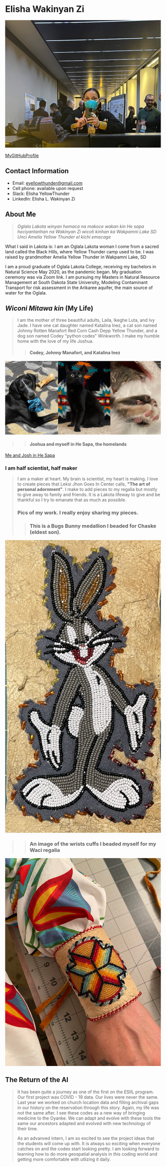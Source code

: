 
# **Elisha Wakinyan Zi**

![Me at the EPSCoR/NSF conference in Portland, Maine. 2022](selfie_maine.jpg)

[MyGitHubProfile](https://github.com/wakinyanzi/WakinyanZi)



## Contact Information
* Email: eyellowthunder@gmail.com
* Cell phone: available upon request
* Slack: Elisha YellowThunder
* LinkedIn: Elisha L. Wakinyan Zi

## About Me

> *Oglala Lakota winyan hemaca na
makoce wakan kin He sapa heciyantanhan na Wakinyan Zi wicoti kinhan ka
Wakpamni Lake SD Unci Amelia Yellow Thunder el kichi emacage*
>
What I said in Lakota is:
I am an Oglala Lakota woman
I come from a sacred land called the Black Hills, where Yellow Thunder camp used to be. 
I was raised by grandmother Amelia Yellow Thunder in Wakpamni Lake, SD
>
I am a proud graduate of Oglala Lakota College, receiving my bachelors in Natural Science May 2020, as the pandemic began. My graduation ceremony was via Zoom link. 
I am pursuing my Masters in Natural Resource Management at South Dakota State University, Modeling Contaminant Transport for risk assessment in the Arikaree aquifer, the main source of water for the Oglala.

## *Wiconi Mitawa kin* (My Life)

> I am the mother of three beautiful adults, Laila, Ikeghe Luta, and Ivy Jade.
> I have one cat daughter named Katalina Inez, a cat son named Johnny Rotten Manafort Red Corn Cash Depp Yellow Thunder, and a dog son named Codey "python codes" Winkworth. I make my humble home with the love of my life Joshua.
>> #### Codey, Johnny Manafort, and Katalina Inez
>> 
![My babies Codey, Johnny, and Kataline](thebabies.jpg)

>> #### Joshua and myself in He Sapa, the homelands

[Me and Josh in He Sapa](IMG_4472.jpg)

### I am half scientist, half maker

> I am a maker at heart. My brain is scientist, my heart is making. I love to create pieces that Leksi Jhon Goes In Center calls, 
> **"The art of personal adornment"**.
> I make to add pieces to my regalia but mostly to give away to family and friends. It is a Lakota lifeway to give and be thankful so I try to emanate that as much as possible. 
> ### Pics of my work. I really enjoy sharing my pieces.
> 
>> ### This is a Bugs Bunny medallion I beaded for Chaske (eldest son).
>> 
![A Bugs Bunny medallion I beaded for Chaske (eldest son)](BugsBunny.jpg)
>> ### An image of the wrists cuffs I beaded myself for my Waci regalia
<img src="MyCuffs.jpg">

## The Return of the AI
> It has been quite a journey as one of the first on the ESIIL program. Our first project was COVID - 19 data. Our lives were never the same. Last year we worked on church location data and filling archival gaps in our history on the reservation through this story. Again, my life was not the same after. I see these codes as a new way of bringing medicine to the Oyanke. We can adapt and evolve with these tools the same our ancestors adapted and evolved with new technology of their time. 
> 
> As an advanved intern, I am so excited to see the project ideas that the students will come up with. It is always so exciting when everyone catches on and the codes start looking pretty. I am looking forward to learning how to do more geospatial analysis in this coding world and getting more comfortable with utlizing it daily. 
